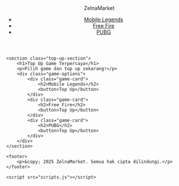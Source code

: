 <!DOCTYPE html>
<html lang="id">
<head>
    <meta charset="UTF-8">
    <meta name="viewport" content="width=device-width, initial-scale=1.0">
    <title>ZelnaMarket - Top Up Game</title>
    <link rel="stylesheet" href="styles.css">
</head>
<body>
    <header>
        <div class="logo">ZelnaMarket</div>
        <nav>
            <ul>
                <li><a href="#">Mobile Legends</a></li>
                <li><a href="#">Free Fire</a></li>
                <li><a href="#">PUBG</a></li>
            </ul>
        </nav>
    </header>

    <section class="top-up-section">
        <h1>Top Up Game Terpercaya</h1>
        <p>Pilih game dan top up sekarang!</p>
        <div class="game-options">
            <div class="game-card">
                <h2>Mobile Legends</h2>
                <button>Top Up</button>
            </div>
            <div class="game-card">
                <h2>Free Fire</h2>
                <button>Top Up</button>
            </div>
            <div class="game-card">
                <h2>PUBG</h2>
                <button>Top Up</button>
            </div>
        </div>
    </section>

    <footer>
        <p>&copy; 2025 ZelnaMarket. Semua hak cipta dilindungi.</p>
    </footer>

    <script src="scripts.js"></script>
</body>
</html>
